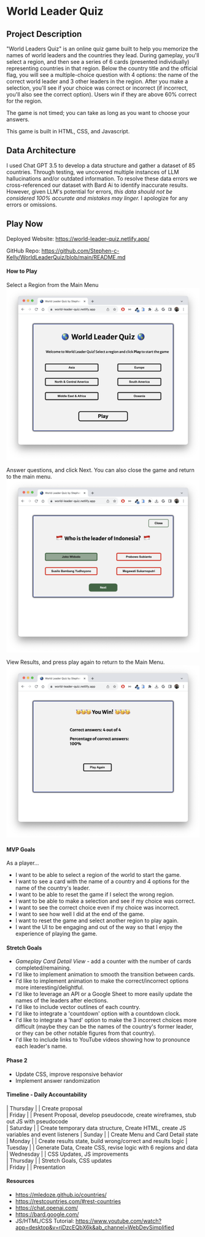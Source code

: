 # World Leader Quiz

## Project Description 

"World Leaders Quiz" is an online quiz game built to help you memorize the names of world leaders and the countries they lead. During gameplay, you'll select a region, and then see a series of 6 cards (presented individually) representing countries in that region. Below the country title and the official flag, you will see a multiple-choice question with 4 options: the name of the correct world leader and 3 other leaders in the region. After you make a selection, you'll see if your choice was correct or incorrect (if incorrect, you'll also see the correct option).  Users win if they are above 60% correct for the region.

The game is not timed; you can take as long as you want to choose your answers.  

This game is built in HTML, CSS, and Javascript.

## Data Architecture
I used Chat GPT 3.5 to develop a data structure and gather a dataset of 85 countries.  Through testing, we uncovered multiple instances of LLM hallucinations and/or outdated information.  To resolve these data errors we cross-referenced our dataset with Bard Ai to identify inaccurate results.  However, given LLM's potential for errors, *this data should not be considered 100% accurate and mistakes may linger.* I apologize for any errors or omissions.

## Play Now

Deployed Website: https://world-leader-quiz.netlify.app/

GitHub Repo: https://github.com/Stephen-c-Kelly/WorldLeaderQuiz/blob/main/README.md



#### How to Play
Select a Region from the Main Menu
![Select a Region](images/Screenshots/1-main-menu.png)

Answer questions, and click Next.  You can also close the game and return to the main menu.
![Country Card](images/Screenshots/2-country-card.png)

View Results, and press play again to return to the Main Menu.
![Results Screen](images/Screenshots/3-results-screen.png)

#### MVP Goals

As a player...
- I want to be able to select a region of the world to start the game.
- I want to see a card with the name of a country and 4 options for the name of the country's leader.
- I want to be able to reset the game if I select the wrong region.
- I want to be able to make a selection and see if my choice was correct.
- I want to see the correct choice even if my choice was incorrect.
- I want to see how well I did at the end of the game.
- I want to reset the game and select another region to play again.
- I want the UI to be engaging and out of the way so that I enjoy the experience of playing the game.

#### Stretch Goals

- *Gameplay Card Detail View* - add a counter with the number of cards completed/remaining.
- I'd like to implement animation to smooth the transition between cards.  
- I'd like to implement animation to make the correct/incorrect options more interesting/delightful.
- I'd like to leverage an API or a Google Sheet to more easily update the names of the leaders after elections.
- I'd like to include vector outlines of each country.
- I'd like to integrate a 'countdown' option with a  countdown clock.
- I'd like to integrate a 'hard' option to make the 3 incorrect choices more difficult (maybe they can be the names of the country's former leader, or they can be other notable figures from that country).
- I'd like to include links to YouTube videos showing how to pronounce each leader's name.

#### Phase 2
- Update CSS, improve responsive behavior
- Implement answer randomization



#### Timeline - Daily Accountability


| Thursday  |   | Create proposal                                                    
| Friday    |   | Present Proposal, develop pseudocode, create wireframes, stub out JS with pseudocode            
| Saturday  |   | Create temporary data structure, Create HTML, create JS variables and event listeners
| Sunday    |   | Create Menu and Card Detail state                                         
| Monday    |   | Create results state, build wrong/correct and results logic
| Tuesday   |   | Generate Data, Create CSS, revise logic with 6 regions and data                                         
| Wednesday |   | CSS Updates, JS improvements                           
| Thursday  |   | Stretch Goals, CSS updates                                                     
| Friday    |   | Presentation      


#### Resources

- https://mledoze.github.io/countries/
- https://restcountries.com/#rest-countries 
- https://chat.openai.com/
- https://bard.google.com/ 
- JS/HTML/CSS Tutorial: https://www.youtube.com/watch?app=desktop&v=riDzcEQbX6k&ab_channel=WebDevSimplified
